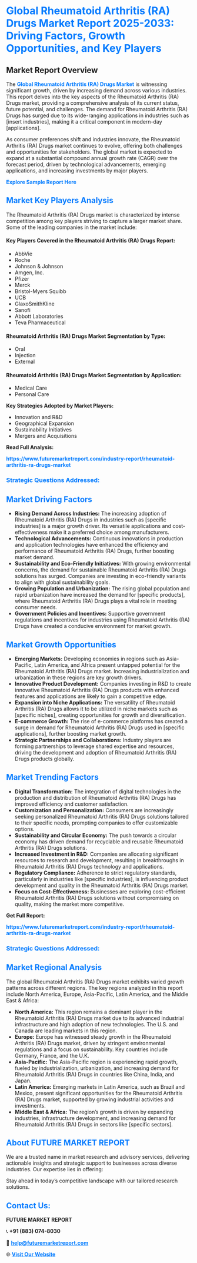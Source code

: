 <h1 style="color: #007BFF;">Global Rheumatoid Arthritis (RA) Drugs Market Report 2025-2033: Driving Factors, Growth Opportunities, and Key Players</h1>

<section id="overview">
<h2>Market Report Overview</h2>
<p>The <a href="https://www.futuremarketreport.com/industry-report/rheumatoid-arthritis-ra-drugs-market" style="color: #007BFF; text-decoration: none;"><strong>Global Rheumatoid Arthritis (RA) Drugs Market</strong></a> is witnessing significant growth, driven by increasing demand across various industries. This report delves into the key aspects of the Rheumatoid Arthritis (RA) Drugs market, providing a comprehensive analysis of its current status, future potential, and challenges. The demand for Rheumatoid Arthritis (RA) Drugs has surged due to its wide-ranging applications in industries such as [insert industries], making it a critical component in modern-day [applications].</p>
<p>As consumer preferences shift and industries innovate, the Rheumatoid Arthritis (RA) Drugs market continues to evolve, offering both challenges and opportunities for stakeholders. The global market is expected to expand at a substantial compound annual growth rate (CAGR) over the forecast period, driven by technological advancements, emerging applications, and increasing investments by major players.</p>
</section>

<section id="overview">
<p><a href="https://www.futuremarketreport.com/request-sample/reportId=41645" style="color: #007BFF; text-decoration: none;"><strong>Explore Sample Report Here</strong></a></p>
</section>

<section id="key-players">
<h2 style="color: #007BFF;">Market Key Players Analysis</h2>
<p>The Rheumatoid Arthritis (RA) Drugs market is characterized by intense competition among key players striving to capture a larger market share. Some of the leading companies in the market include:</p>
<h4>Key Players Covered in the Rheumatoid Arthritis (RA) Drugs Report:</h4>
<ul><li>AbbVie</li><li>Roche</li><li>Johnson &amp; Johnson</li><li>Amgen, Inc.</li><li>Pfizer</li><li>Merck</li><li>Bristol-Myers Squibb</li><li>UCB</li><li>GlaxoSmithKline</li><li>Sanofi</li><li>Abbott Laboratories</li><li>Teva Pharmaceutical</li></ul>
<h4>Rheumatoid Arthritis (RA) Drugs Market Segmentation by Type:</h4>
<ul><li>Oral</li><li>Injection</li><li>External</li></ul>

<h4>Rheumatoid Arthritis (RA) Drugs Market Segmentation by Application:</h4>
<ul><li>Medical Care</li><li>Personal Care</li></ul>
<p><strong>Key Strategies Adopted by Market Players:</strong></p>
<ul>
<li>Innovation and R&D</li>
<li>Geographical Expansion</li>
<li>Sustainability Initiatives</li>
<li>Mergers and Acquisitions</li>
</ul>
</section>

<section>
<p><strong>Read Full Analysis: </strong></p><a href="https://www.futuremarketreport.com/industry-report/rheumatoid-arthritis-ra-drugs-market" style="color: #007BFF; text-decoration: none;"><strong>https://www.futuremarketreport.com/industry-report/rheumatoid-arthritis-ra-drugs-market</strong></a>
<h3 style="color: #007BFF;">Strategic Questions Addressed:</h3>
</section>

<section id="driving-factors">
<h2 style="color: #007BFF;">Market Driving Factors</h2>
<ul>
<li><strong>Rising Demand Across Industries:</strong> The increasing adoption of Rheumatoid Arthritis (RA) Drugs in industries such as [specific industries] is a major growth driver. Its versatile applications and cost-effectiveness make it a preferred choice among manufacturers.</li>
<li><strong>Technological Advancements:</strong> Continuous innovations in production and application technologies have enhanced the efficiency and performance of Rheumatoid Arthritis (RA) Drugs, further boosting market demand.</li>
<li><strong>Sustainability and Eco-Friendly Initiatives:</strong> With growing environmental concerns, the demand for sustainable Rheumatoid Arthritis (RA) Drugs solutions has surged. Companies are investing in eco-friendly variants to align with global sustainability goals.</li>
<li><strong>Growing Population and Urbanization:</strong> The rising global population and rapid urbanization have increased the demand for [specific products], where Rheumatoid Arthritis (RA) Drugs plays a vital role in meeting consumer needs.</li>
<li><strong>Government Policies and Incentives:</strong> Supportive government regulations and incentives for industries using Rheumatoid Arthritis (RA) Drugs have created a conducive environment for market growth.</li>
</ul>
</section>

<section id="growth-opportunities">
<h2 style="color: #007BFF;">Market Growth Opportunities</h2>
<ul>
<li><strong>Emerging Markets:</strong> Developing economies in regions such as Asia-Pacific, Latin America, and Africa present untapped potential for the Rheumatoid Arthritis (RA) Drugs market. Increasing industrialization and urbanization in these regions are key growth drivers.</li>
<li><strong>Innovative Product Development:</strong> Companies investing in R&D to create innovative Rheumatoid Arthritis (RA) Drugs products with enhanced features and applications are likely to gain a competitive edge.</li>
<li><strong>Expansion into Niche Applications:</strong> The versatility of Rheumatoid Arthritis (RA) Drugs allows it to be utilized in niche markets such as [specific niches], creating opportunities for growth and diversification.</li>
<li><strong>E-commerce Growth:</strong> The rise of e-commerce platforms has created a surge in demand for Rheumatoid Arthritis (RA) Drugs used in [specific applications], further boosting market growth.</li>
<li><strong>Strategic Partnerships and Collaborations:</strong> Industry players are forming partnerships to leverage shared expertise and resources, driving the development and adoption of Rheumatoid Arthritis (RA) Drugs products globally.</li>
</ul>
</section>

<section id="trending-factors">
<h2 style="color: #007BFF;">Market Trending Factors</h2>
<ul>
<li><strong>Digital Transformation:</strong> The integration of digital technologies in the production and distribution of Rheumatoid Arthritis (RA) Drugs has improved efficiency and customer satisfaction.</li>
<li><strong>Customization and Personalization:</strong> Consumers are increasingly seeking personalized Rheumatoid Arthritis (RA) Drugs solutions tailored to their specific needs, prompting companies to offer customizable options.</li>
<li><strong>Sustainability and Circular Economy:</strong> The push towards a circular economy has driven demand for recyclable and reusable Rheumatoid Arthritis (RA) Drugs solutions.</li>
<li><strong>Increased Investment in R&D:</strong> Companies are allocating significant resources to research and development, resulting in breakthroughs in Rheumatoid Arthritis (RA) Drugs technology and applications.</li>
<li><strong>Regulatory Compliance:</strong> Adherence to strict regulatory standards, particularly in industries like [specific industries], is influencing product development and quality in the Rheumatoid Arthritis (RA) Drugs market.</li>
<li><strong>Focus on Cost-Effectiveness:</strong> Businesses are exploring cost-efficient Rheumatoid Arthritis (RA) Drugs solutions without compromising on quality, making the market more competitive.</li>
</ul>
</section>

<section>
<p><strong>Get Full Report: </strong></p><a href="https://www.futuremarketreport.com/industry-report/rheumatoid-arthritis-ra-drugs-market" style="color: #007BFF; text-decoration: none;"><strong>https://www.futuremarketreport.com/industry-report/rheumatoid-arthritis-ra-drugs-market</strong></a>
<h3 style="color: #007BFF;">Strategic Questions Addressed:</h3>
</section>


<section id="regional-analysis">
<h2 style="color: #007BFF;">Market Regional Analysis</h2>
<p>The global Rheumatoid Arthritis (RA) Drugs market exhibits varied growth patterns across different regions. The key regions analyzed in this report include North America, Europe, Asia-Pacific, Latin America, and the Middle East & Africa:</p>
<ul>
<li><strong>North America:</strong> This region remains a dominant player in the Rheumatoid Arthritis (RA) Drugs market due to its advanced industrial infrastructure and high adoption of new technologies. The U.S. and Canada are leading markets in this region.</li>
<li><strong>Europe:</strong> Europe has witnessed steady growth in the Rheumatoid Arthritis (RA) Drugs market, driven by stringent environmental regulations and a focus on sustainability. Key countries include Germany, France, and the U.K.</li>
<li><strong>Asia-Pacific:</strong> The Asia-Pacific region is experiencing rapid growth, fueled by industrialization, urbanization, and increasing demand for Rheumatoid Arthritis (RA) Drugs in countries like China, India, and Japan.</li>
<li><strong>Latin America:</strong> Emerging markets in Latin America, such as Brazil and Mexico, present significant opportunities for the Rheumatoid Arthritis (RA) Drugs market, supported by growing industrial activities and investments.</li>
<li><strong>Middle East & Africa:</strong> The region’s growth is driven by expanding industries, infrastructure development, and increasing demand for Rheumatoid Arthritis (RA) Drugs in sectors like [specific sectors].</li>
</ul>
</section>

<footer>
<h2 style="color: #007BFF;">About FUTURE MARKET REPORT</h2>
<p>We are a trusted name in market research and advisory services, delivering actionable insights and strategic support to businesses across diverse industries. Our expertise lies in offering:</p>

<p>Stay ahead in today’s competitive landscape with our tailored research solutions.</p>

<h2 style="color: #007BFF;">Contact Us:</h2>
<p><strong>FUTURE MARKET REPORT</strong></p>
<p>📞 <strong>+91 (883) 074-8030</strong></p>
<p>📧 <strong><a href="mailto:help@futuremarketreport.com" style="color: #007BFF;">help@futuremarketreport.com</a></strong></p>
<p>🌐 <strong><a href="https://www.futuremarketreport.com/" style="color: #007BFF;">Visit Our Website</a></strong></p>
</footer>